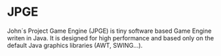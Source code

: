 # JPGE
John´s Project Game Engine (JPGE) is tiny software based Game Engine writen in Java. It is designed for high performance and based only on the default Java graphics libraries (AWT, SWING...).
